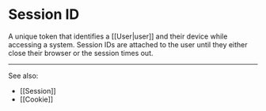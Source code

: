
# Session ID

A unique token that identifies a [[User|user]] and their device while accessing a system. Session IDs are attached to the user until they either close their browser or the session times out.

---

See also:

- [[Session]]
- [[Cookie]]
